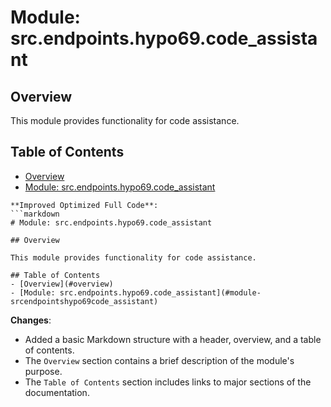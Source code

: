 # Module: src.endpoints.hypo69.code_assistant

## Overview

This module provides functionality for code assistance.

## Table of Contents
- [Overview](#overview)
- [Module: src.endpoints.hypo69.code_assistant](#module-srcendpointshypo69code_assistant)
```
**Improved Optimized Full Code**:
```markdown
# Module: src.endpoints.hypo69.code_assistant

## Overview

This module provides functionality for code assistance.

## Table of Contents
- [Overview](#overview)
- [Module: src.endpoints.hypo69.code_assistant](#module-srcendpointshypo69code_assistant)
```
**Changes**:
- Added a basic Markdown structure with a header, overview, and a table of contents.
- The `Overview` section contains a brief description of the module's purpose.
- The `Table of Contents` section includes links to major sections of the documentation.